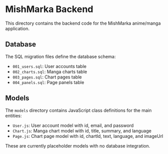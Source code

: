 # MishMarka Backend

This directory contains the backend code for the MishMarka anime/manga application.

## Database

The SQL migration files define the database schema:
- `001_users.sql`: User accounts table
- `002_charts.sql`: Manga charts table
- `003_pages.sql`: Chart pages table
- `004_panels.sql`: Page panels table

## Models

The `models` directory contains JavaScript class definitions for the main entities:
- `User.js`: User account model with id, email, and password
- `Chart.js`: Manga chart model with id, title, summary, and language
- `Page.js`: Chart page model with id, chartId, text, language, and imageUrl

These are currently placeholder models with no database integration.